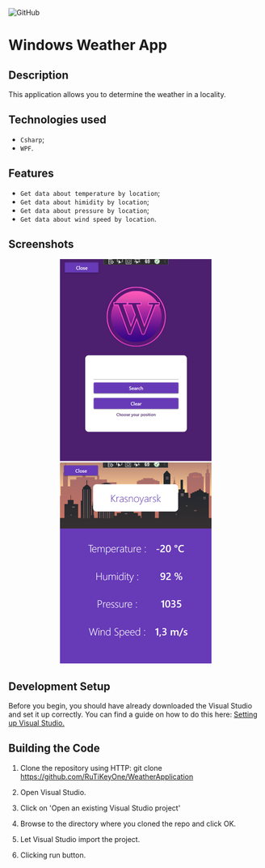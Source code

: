 ![GitHub](https://img.shields.io/github/license/IgorVolochay/Face-recognition?style=flat-square&color=blue) &nbsp;
# Windows Weather App

## Description
This application allows you to determine the weather in a locality.

## Technologies used
* `Csharp`;
* `WPF`.

## Features
* `Get data about temperature by location`;
* `Get data about himidity by location`;
* `Get data about pressure by location`;
* `Get data about wind speed by location`.

## Screenshots

<p align="center">
  <img src="https://github.com/RuTiKeyOne/WeatherApplication/blob/master/doc/Screenshots/1.PNG" width="300"/>
  <img src="https://github.com/RuTiKeyOne/WeatherApplication/blob/master/doc/Screenshots/2.PNG" width="300"/>
</p>

## Development Setup

Before you begin, you should have already downloaded the Visual Studio and set it up correctly. You can find a guide on how to do this here: [Setting up Visual Studio.](https://docs.microsoft.com/en-us/visualstudio/install/install-visual-studio?view=vs-2022)

## Building the Code

1. Clone the repository using HTTP: git clone https://github.com/RuTiKeyOne/WeatherApplication

2. Open Visual Studio.

3. Click on 'Open an existing Visual Studio project'

4. Browse to the directory where you cloned the repo and click OK.

5. Let Visual Studio import the project.

6. Clicking run button.
